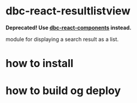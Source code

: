 # dbc-react-resultlistview

**Deprecated! Use [dbc-react-components](https://github.com/DBCDK/dbc-react-components) instead.**

module for displaying a search result as a list.

# how to install

# how to build og deploy

